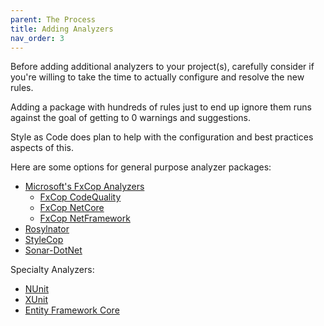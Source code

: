 ```yaml
---
parent: The Process
title: Adding Analyzers
nav_order: 3
---
```


Before adding additional analyzers to your project(s), carefully consider if you're willing to take the time to actually configure and resolve the new rules.

Adding a package with hundreds of rules just to end up ignore them runs against the goal of getting to 0 warnings and suggestions.

Style as Code does plan to help with the configuration and best practices aspects of this.

Here are some options for general purpose analyzer packages:

* [Microsoft's FxCop Analyzers](https://github.com/dotnet/roslyn-analyzers)
  * [FxCop CodeQuality](https://github.com/dotnet/roslyn-analyzers#microsoftcodequalityanalyzers)
  * [FxCop NetCore](https://github.com/dotnet/roslyn-analyzers#microsoftnetcoreanalyzers)
  * [FxCop NetFramework](https://github.com/dotnet/roslyn-analyzers#microsoftnetframeworkanalyzers)
* [Rosylnator](https://github.com/JosefPihrt/Roslynator)
* [StyleCop](https://github.com/DotNetAnalyzers/StyleCopAnalyzers)
* [Sonar-DotNet](https://github.com/SonarSource/sonar-dotnet)

Specialty Analyzers:

* [NUnit](https://github.com/nunit/nunit.analyzers)
* [XUnit](https://github.com/xunit/xunit.analyzers)
* [Entity Framework Core](https://www.nuget.org/packages/Microsoft.EntityFrameworkCore.Analyzers/)